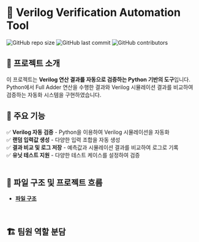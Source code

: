 # 📌 Verilog Verification Automation Tool

![GitHub repo size](https://img.shields.io/github/repo-size/goeun-oh/Verilog-verification-automation-tool)
![GitHub last commit](https://img.shields.io/github/last-commit/goeun-oh/Verilog-verification-automation-tool)
![GitHub contributors](https://img.shields.io/github/contributors/goeun-oh/Verilog-verification-automation-tool)

## 📖 프로젝트 소개
이 프로젝트는 **Verilog 연산 결과를 자동으로 검증하는 Python 기반의 도구**입니다.  
Python에서 Full Adder 연산을 수행한 결과와 Verilog 시뮬레이션 결과를 비교하여 검증하는 자동화 시스템을 구현하였습니다.
<br>

## 🔧 주요 기능
✅ **Verilog 자동 검증** - Python을 이용하여 Verilog 시뮬레이션을 자동화  
✅ **랜덤 입력값 생성** - 다양한 입력 조합을 자동 생성  
✅ **결과 비교 및 로그 저장** - 예측값과 시뮬레이션 결과를 비교하여 로그로 기록  
✅ **유닛 테스트 지원** - 다양한 테스트 케이스를 설정하여 검증  
<br>

## 📂 파일 구조 및 프로젝트 흐름
- **[파일 구조](https://github.com/goeun-oh/Verilog-verification-automation-tool/blob/hotfix_v01/explain/file_structure.md)**

<br>

## 🏗️ 팀원 역할 분담



<br>


